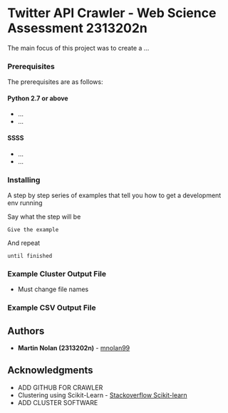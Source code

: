 # Twitter API Crawler - Web Science Assessment 2313202n

The main focus of this project was to create a ...


### Prerequisites

The prerequisites are as follows:

#### Python 2.7 or above

- ...
- ...

#### SSSS
- ...
- ...

### Installing

A step by step series of examples that tell you how to get a development env running

Say what the step will be

```
Give the example
```

And repeat

```
until finished
```

### Example Cluster Output File

- Must change file names

### Example CSV Output File


## Authors

- **Martin Nolan (2313202n)** - [mnolan99](https://github.com/mnolan99)

## Acknowledgments

- ADD GITHUB FOR CRAWLER []()
- Clustering using Scikit-Learn - [Stackoverflow Scikit-learn](https://stackoverflow.com/questions/27889873/clustering-text-documents-using-scikit-learn-kmeans-in-python?fbclid=IwAR13agTGUdH3e7Xdpt2x6ee6R8vrzjWCuguWgCgTklOcmcYBwVdO6ak8c3k)
- ADD CLUSTER SOFTWARE []()
